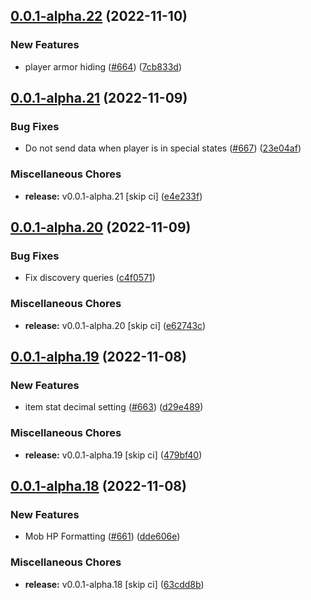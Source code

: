 ## [0.0.1-alpha.22](https://github.com/Wynntils/Artemis/compare/v0.0.1-alpha.21...v0.0.1-alpha.22) (2022-11-10)


### New Features

* player armor hiding ([#664](https://github.com/Wynntils/Artemis/issues/664)) ([7cb833d](https://github.com/Wynntils/Artemis/commit/7cb833d49e2dca2cf0c54a69e666f8736e73e7d4))

## [0.0.1-alpha.21](https://github.com/Wynntils/Artemis/compare/v0.0.1-alpha.20...v0.0.1-alpha.21) (2022-11-09)


### Bug Fixes

* Do not send data when player is in special states ([#667](https://github.com/Wynntils/Artemis/issues/667)) ([23e04af](https://github.com/Wynntils/Artemis/commit/23e04afbb337a323dab8e6edcac9822958340006))


### Miscellaneous Chores

* **release:** v0.0.1-alpha.21 [skip ci] ([e4e233f](https://github.com/Wynntils/Artemis/commit/e4e233f733cb7ebbd3abae6a46587c02c33cd93d))

## [0.0.1-alpha.20](https://github.com/Wynntils/Artemis/compare/v0.0.1-alpha.19...v0.0.1-alpha.20) (2022-11-09)


### Bug Fixes

* Fix discovery queries ([c4f0571](https://github.com/Wynntils/Artemis/commit/c4f0571ee3f5ad04b279c375b8a36d549c0ddcaf))


### Miscellaneous Chores

* **release:** v0.0.1-alpha.20 [skip ci] ([e62743c](https://github.com/Wynntils/Artemis/commit/e62743cc88a91fa9f4ec9a05b3731d95b58cf462))

## [0.0.1-alpha.19](https://github.com/Wynntils/Artemis/compare/v0.0.1-alpha.18...v0.0.1-alpha.19) (2022-11-08)


### New Features

* item stat decimal setting ([#663](https://github.com/Wynntils/Artemis/issues/663)) ([d29e489](https://github.com/Wynntils/Artemis/commit/d29e4890ebaa20eb91b08d10d263ee4aee6d7e66))


### Miscellaneous Chores

* **release:** v0.0.1-alpha.19 [skip ci] ([479bf40](https://github.com/Wynntils/Artemis/commit/479bf4033c4f934a91214a789f92cb730b92d4fa))

## [0.0.1-alpha.18](https://github.com/Wynntils/Artemis/compare/v0.0.1-alpha.17...v0.0.1-alpha.18) (2022-11-08)


### New Features

* Mob HP Formatting ([#661](https://github.com/Wynntils/Artemis/issues/661)) ([dde606e](https://github.com/Wynntils/Artemis/commit/dde606e67310a4ec2c0d4774a448b8daf909f4fc))


### Miscellaneous Chores

* **release:** v0.0.1-alpha.18 [skip ci] ([63cdd8b](https://github.com/Wynntils/Artemis/commit/63cdd8b13fba94f5af1bd1f8fe595682036ca4c5))

